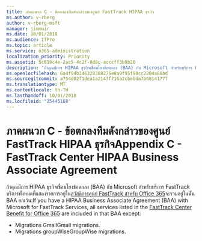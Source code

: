 ```yaml
---
title: ภาคผนวก C - ข้อตกลงทีมดังกล่าวของศูนย์ FastTrack HIPAA ธุรกิจ
ms.author: v-rberg
author: v-rberg-msft
manager: jimmuir
ms.date: 10/01/2018
ms.audience: ITPro
ms.topic: article
ms.service: o365-administration
localization_priority: Priority
ms.assetid: 5c619c4e-2ac5-4c2f-8d8c-acccff3b9b20
description: 'ถ้าคุณมีการ HIPAA ธุรกิจเชื่อมโยงข้อตกลง (BAA) กับ Microsoft สำหรับบริการ FastTrack บริการทั้งหมดที่แสดงรายการอยู่ในสวัสดิการศูนย์ FastTrack สำหรับ Office 365 จะรวมอยู่ในนั้น BAA ยกเว้น:'
ms.openlocfilehash: 6a4f94b346328388276e8a9f95f90cc2204a86bd
ms.sourcegitcommit: a754d02f1dea1a2147f716a2cbebda7b68141777
ms.translationtype: MT
ms.contentlocale: th-TH
ms.lasthandoff: 10/01/2018
ms.locfileid: "25445168"
---
```

# <a name="appendix-c---fasttrack-center-hipaa-business-associate-agreement"></a><span data-ttu-id="3b8fc-103">ภาคผนวก C - ข้อตกลงทีมดังกล่าวของศูนย์ FastTrack HIPAA ธุรกิจ</span><span class="sxs-lookup"><span data-stu-id="3b8fc-103">Appendix C - FastTrack Center HIPAA Business Associate Agreement</span></span>

<span data-ttu-id="3b8fc-104">ถ้าคุณมีการ HIPAA ธุรกิจเชื่อมโยงข้อตกลง (BAA) กับ Microsoft สำหรับบริการ FastTrack บริการทั้งหมดที่แสดงรายการอยู่ใน[สวัสดิการศูนย์ FastTrack สำหรับ Office 365](O365-fasttrack-benefit-for-office-365.md)จะรวมอยู่ในนั้น BAA ยกเว้น:</span><span class="sxs-lookup"><span data-stu-id="3b8fc-104">If you have a HIPAA Business Associate Agreement (BAA) with Microsoft for FastTrack Services, all services listed in the [FastTrack Center Benefit for Office 365](O365-fasttrack-benefit-for-office-365.md) are included in that BAA except:</span></span> 
  
- <span data-ttu-id="3b8fc-105">Migrations Gmail</span><span class="sxs-lookup"><span data-stu-id="3b8fc-105">Gmail migrations.</span></span>   
- <span data-ttu-id="3b8fc-106">Migrations groupWise</span><span class="sxs-lookup"><span data-stu-id="3b8fc-106">GroupWise migrations.</span></span>
    


